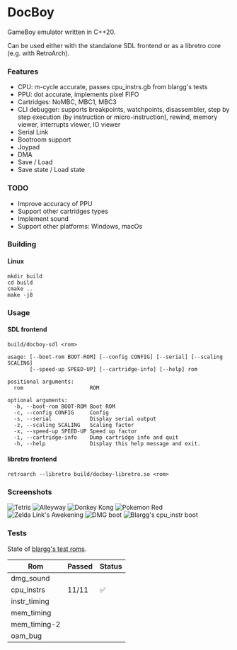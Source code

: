# DocBoy

GameBoy emulator written in C++20.

Can be used either with the standalone SDL frontend or as a libretro core (e.g. with RetroArch).

### Features

* CPU: m-cycle accurate, passes cpu_instrs.gb from blargg's tests
* PPU: dot accurate, implements pixel FIFO
* Cartridges: NoMBC, MBC1, MBC3
* CLI debugger: supports breakpoints, watchpoints, disassembler, step by step execution (by instruction or micro-instruction), rewind, memory viewer, interrupts viewer, IO viewer
* Serial Link
* Bootroom support
* Joypad
* DMA
* Save / Load
* Save state / Load state

### TODO
* Improve accuracy of PPU
* Support other cartridges types
* Implement sound
* Support other platforms: Windows, macOs

### Building

#### Linux

```
mkdir build
cd build
cmake ..
make -j8
```

### Usage

#### SDL frontend

```build/docboy-sdl <rom>```

```
usage: [--boot-rom BOOT-ROM] [--config CONFIG] [--serial] [--scaling SCALING]
       [--speed-up SPEED-UP] [--cartridge-info] [--help] rom

positional arguments:
  rom                     ROM

optional arguments:
  -b, --boot-rom BOOT-ROM Boot ROM
  -c, --config CONFIG     Config
  -s, --serial            Display serial output
  -z, --scaling SCALING   Scaling factor
  -x, --speed-up SPEED-UP Speed up factor
  -i, --cartridge-info    Dump cartridge info and quit
  -h, --help              Display this help message and exit.
```

#### libretro frontend

```retroarch --libretro build/docboy-libretro.so <rom>```



### Screenshots

![Tetris](images/tetris.png)
![Alleyway](images/alleyway.png)
![Donkey Kong](images/donkey-kong.png)
![Pokemon Red](images/pokemon-red.png)
![Zelda Link's Awekening](images/zelda-links-awekening.png)
![DMG boot](images/dmg_boot.png)
![Blargg's cpu_instr boot](images/cpu_instrs.png)

### Tests

State of [blargg's test roms](https://github.com/retrio/gb-test-roms).

| Rom          | Passed | Status             |
|--------------|--------|--------------------|
| dmg_sound    |        |                    |
| cpu_instrs   | 11/11  | :white_check_mark: |
| instr_timing |        |                    |
| mem_timing   |        |                    |
| mem_timing-2 |        |                    |
| oam_bug      |        |                    |



